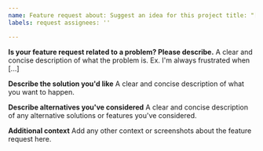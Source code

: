```yaml
---
name: Feature request about: Suggest an idea for this project title: "[1.12.2] [FEATURE]"
labels: request assignees: ''

---
```


<!--
WARNING:  Do not delete any of the sections below.  Improperly filled out issues will be closed if not rectified in a timely manner!
-->

**Is your feature request related to a problem? Please describe.**
A clear and concise description of what the problem is. Ex. I'm always frustrated when [...]

**Describe the solution you'd like**
A clear and concise description of what you want to happen.

**Describe alternatives you've considered**
A clear and concise description of any alternative solutions or features you've considered.

**Additional context**
Add any other context or screenshots about the feature request here.
